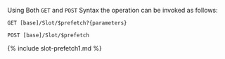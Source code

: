 Using Both `GET` and `POST` Syntax the operation can be invoked as follows:

`GET [base]/Slot/$prefetch?{parameters}`

`POST [base]/Slot/$prefetch`

{% include slot-prefetch1.md %}

